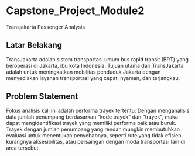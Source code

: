 # Capstone_Project_Module2
Transjakarta Passenger Analysis

## Latar Belakang
TransJakarta adalah sistem transportasi umum bus rapid transit (BRT) yang beroperasi di Jakarta, ibu kota Indonesia. Tujuan utama dari TransJakarta adalah untuk meningkatkan mobilitas penduduk Jakarta dengan menyediakan layanan transportasi yang cepat, nyaman, dan terjangkau.

## Problem Statement
Fokus analisis kali ini adalah performa trayek tertentu: Dengan menganalisis data jumlah penumpang berdasarkan "kode trayek" dan "trayek", maka dapat mengidentifikasi trayek yang memiliki performa baik atau buruk. Trayek dengan jumlah penumpang yang rendah mungkin membutuhkan evaluasi untuk menentukan penyebabnya, seperti rute yang tidak efisien, kurangnya aksesibilitas, atau persaingan dengan moda transportasi lain di area tersebut.
